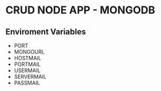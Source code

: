 # CRUD NODE APP - MONGODB

## Enviroment Variables
* PORT
* MONGOURL
* HOSTMAIL
* PORTMAIL 
* USERMAIL 
* SERVERMAIL
* PASSMAIL